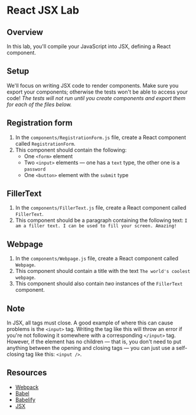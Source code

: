 # React JSX Lab

## Overview

In this lab, you'll compile your JavaScript into JSX, defining a React component.

## Setup

We'll focus on writing JSX code to render components. Make sure you export your components; otherwise the tests won't be able to access your code! *The tests will not run until you create components and export them for each of the files below.*

## Registration form
1. In the `components/RegistrationForm.js` file, create a React component called `RegistrationForm`.
2. This component should contain the following:
    - One `<form>` element
    - Two `<input>` elements — one has a `text` type, the other one is a `password`
    - One `<button>` element with the `submit` type

## FillerText
1. In the `components/FillerText.js` file, create a React component called `FillerText`.
2. This component should be a paragraph containing the following text: `I am a filler text. I can be used to fill your screen. Amazing!`

## Webpage
1. In the `components/Webpage.js` file, create a React component called `Webpage`.
2. This component should contain a title with the text `The world's coolest webpage`.
3. This component should also contain _two_ instances of the `FillerText` component.

## Note
In JSX, all tags must close. A good example of where this can cause problems is the `<input>` tag. Writing the tag like this will throw an error if you're not following it somewhere with a corresponding `</input>` tag. However, if the element has no children — that is, you don't need to put anything between the opening and closing tags — you can just use a self-closing tag like this: `<input />`.

## Resources
- [Webpack][Webpack]
- [Babel](http://babeljs.io/)
- [Babelify][babelify]
- [JSX](https://facebook.github.io/react/docs/jsx-in-depth.html)

[Webpack]: https://webpack.github.io
[babelify]: https://github.com/babel/babelify
